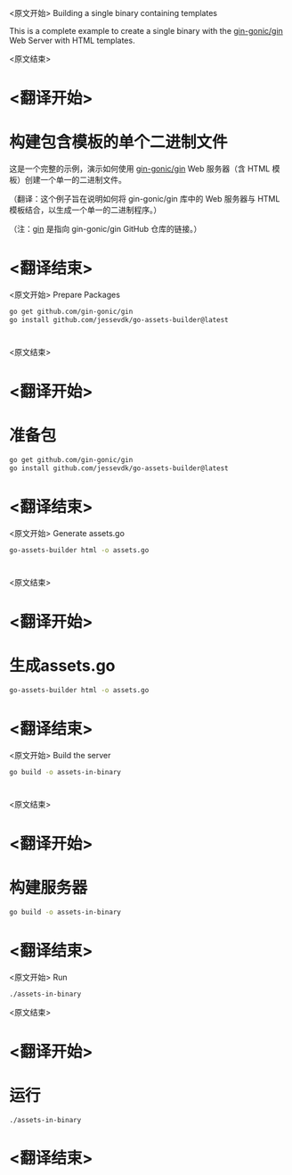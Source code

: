 
<原文开始>
Building a single binary containing templates

This is a complete example to create a single binary with the
[gin-gonic/gin][gin] Web Server with HTML templates.

[gin]: https://github.com/gin-gonic/gin


<原文结束>

# <翻译开始>
# 构建包含模板的单个二进制文件

这是一个完整的示例，演示如何使用 [gin-gonic/gin][gin] Web 服务器（含 HTML 模板）创建一个单一的二进制文件。

[gin]: https://github.com/gin-gonic/gin

（翻译：这个例子旨在说明如何将 gin-gonic/gin 库中的 Web 服务器与 HTML 模板结合，以生成一个单一的二进制程序。）

（注：[gin] 是指向 gin-gonic/gin GitHub 仓库的链接。）

# <翻译结束>


<原文开始>
Prepare Packages

```sh
go get github.com/gin-gonic/gin
go install github.com/jessevdk/go-assets-builder@latest
```

#
<原文结束>

# <翻译开始>
# 准备包

```sh
go get github.com/gin-gonic/gin
go install github.com/jessevdk/go-assets-builder@latest
```

#

# <翻译结束>


<原文开始>
Generate assets.go

```sh
go-assets-builder html -o assets.go
```

#
<原文结束>

# <翻译开始>
# 生成assets.go

```sh
go-assets-builder html -o assets.go
```

#

# <翻译结束>


<原文开始>
Build the server

```sh
go build -o assets-in-binary
```

#
<原文结束>

# <翻译开始>
# 构建服务器

```sh
go build -o assets-in-binary
```

#

# <翻译结束>


<原文开始>
Run

```sh
./assets-in-binary
```

<原文结束>

# <翻译开始>
# 运行

```shell
./assets-in-binary
```

# <翻译结束>

